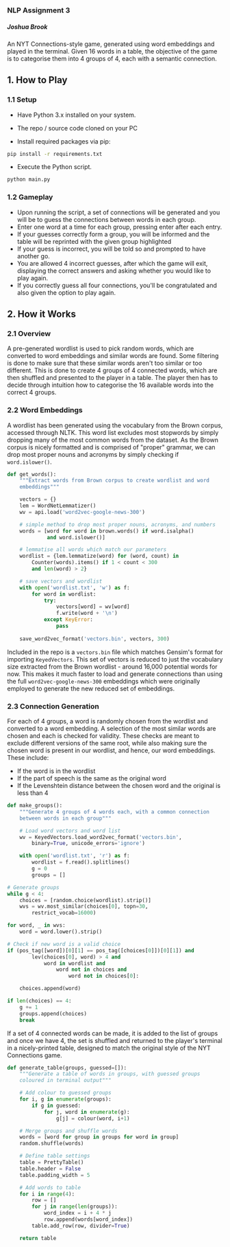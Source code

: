 ### NLP Assignment 3
##### Joshua Brook

An NYT Connections-style game, generated using word embeddings and played in the terminal. Given 16 words in a table, the objective of the game is to categorise them into 4 groups of 4, each with a semantic connection.

## 1. How to Play

### 1.1 Setup

- Have Python 3.x installed on your system.
- The repo / source code cloned on your PC

- Install required packages via pip:
```bash
pip install -r requirements.txt
```

- Execute the Python script.
```bash
python main.py
```

### 1.2 Gameplay

- Upon running the script, a set of connections will be generated and you will be to guess the connections between words in each group.
- Enter one word at a time for each group, pressing enter after each entry.
- If your guesses correctly form a group, you will be informed and the table will be reprinted with the given group highlighted
- If your guess is incorrect, you will be told so and prompted to have another go.
- You are allowed 4 incorrect guesses, after which the game will exit, displaying the correct answers and asking whether you would like to play again.
- If you correctly guess all four connections, you'll be congratulated and also given the option to play again.

## 2. How it Works

### 2.1 Overview

A pre-generated wordlist is used to pick random words, which are converted to word embeddings and similar words are found. Some filtering is done to make sure that these similar words aren't too similar or too different. This is done to create 4 groups of 4 connected words, which are then shuffled and presented to the player in a table. The player then has to decide through intuition how to categorise the 16 available words into the correct 4 groups.

### 2.2 Word Embeddings

A wordlist has been generated using the vocabulary from the Brown corpus, accessed through NLTK. This word list excludes most stopwords by simply dropping many of the most common words from the dataset. As the Brown corpus is nicely formatted and is comprised of "proper" grammar, we can drop most proper nouns and acronyms by simply checking if `word.islower()`.

``` python
def get_words():
    """Extract words from Brown corpus to create wordlist and word 
    embeddings"""

    vectors = {}
    lem = WordNetLemmatizer()
    wv = api.load('word2vec-google-news-300')

	# simple method to drop most proper nouns, acronyms, and numbers
    words = [word for word in brown.words() if word.isalpha()
			 and word.islower()]

	# lemmatise all words which match our parameters
    wordlist = {lem.lemmatize(word) for (word, count) in 
	    Counter(words).items() if 1 < count < 300 
		and len(word) > 2}

	# save vectors and wordlist
    with open('wordlist.txt', 'w') as f:
        for word in wordlist:
            try:
                vectors[word] = wv[word]
                f.write(word + '\n')
            except KeyError:
                pass
                
    save_word2vec_format('vectors.bin', vectors, 300)
```

Included in the repo is a `vectors.bin` file which matches Gensim's format for importing `KeyedVectors`. This set of vectors is reduced to just the vocabulary size extracted from the Brown wordlist - around 16,000 potential words for now. This makes it much faster to load and generate connections than using the full `word2vec-google-news-300` embeddings which were originally employed to generate the new reduced set of embeddings.

### 2.3 Connection Generation

For each of 4 groups, a word is randomly chosen from the wordlist and converted to a word embedding. A selection of the most similar words are chosen and each is checked for validity. These checks are meant to exclude different versions of the same root, while also making sure the chosen word is present in our wordlist, and hence, our word embeddings. These include:

- If the word is in the wordlist
- If the part of speech is the same as the original word
- If the Levenshtein distance between the chosen word and the original is less than 4

``` python
def make_groups():
    """Generate 4 groups of 4 words each, with a common connection 
    between words in each group"""

    # Load word vectors and word list
    wv = KeyedVectors.load_word2vec_format('vectors.bin', 
	    binary=True, unicode_errors='ignore')

    with open('wordlist.txt', 'r') as f:
	    wordlist = f.read().splitlines()
		g = 0
        groups = []
```

``` python
# Generate groups
while g < 4:
	choices = [random.choice(wordlist).strip()]
	wvs = wv.most_similar(choices[0], topn=30, 
		restrict_vocab=16000)
```

``` python
for word, _ in wvs:
	word = word.lower().strip()

# Check if new word is a valid choice
if (pos_tag([word])[0][1] == pos_tag([choices[0]])[0][1]) and
		lev(choices[0], word) > 4 and
			word in wordlist and
				word not in choices and
					word not in choices[0]:

	choices.append(word)

if len(choices) == 4:
	g += 1
	groups.append(choices)
	break
```

If a set of 4 connected words can be made, it is added to the list of groups and once we have 4, the set is shuffled and returned to the player's terminal in a nicely-printed table, designed to match the original style of the NYT Connections game.

``` python
def generate_table(groups, guessed=[]):
    """Generate a table of words in groups, with guessed groups 
    coloured in terminal output"""

    # Add colour to guessed groups
    for i, g in enumerate(groups):
        if g in guessed:
            for j, word in enumerate(g):
                g[j] = colour(word, i+1)

	# Merge groups and shuffle words
    words = [word for group in groups for word in group]
    random.shuffle(words)

	# Define table settings
    table = PrettyTable()
    table.header = False
    table.padding_width = 5

    # Add words to table
    for i in range(4):
        row = []
        for j in range(len(groups)):
            word_index = i + 4 * j
            row.append(words[word_index])
        table.add_row(row, divider=True)

    return table
```

